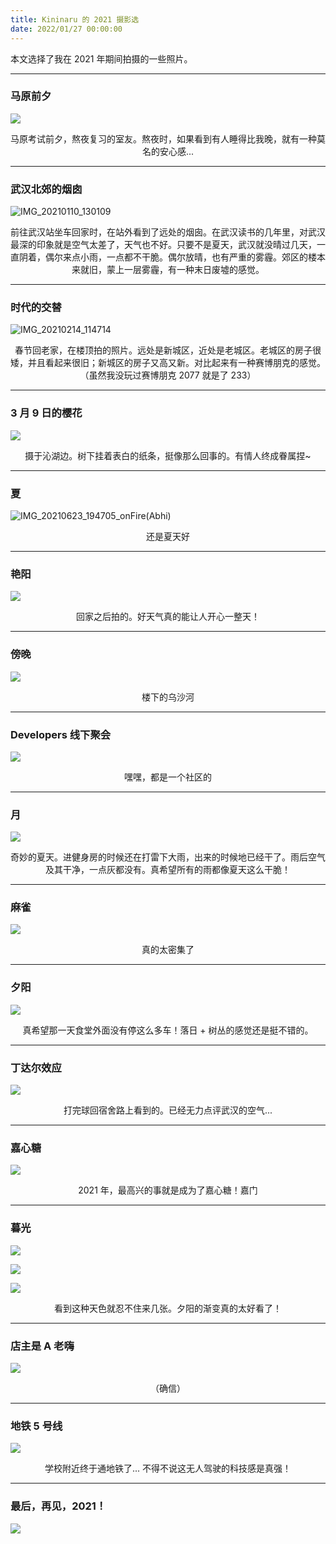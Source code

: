 ```yaml
---
title: Kininaru 的 2021 摄影选
date: 2022/01/27 00:00:00
---
```

本文选择了我在 2021 年期间拍摄的一些照片。

___

### 马原前夕

![](https://images.chromium.link/blog/1XpT4jJkOYo.jpg)

 <center>马原考试前夕，熬夜复习的室友。熬夜时，如果看到有人睡得比我晚，就有一种莫名的安心感...</center>

___

### 武汉北郊的烟囱

![IMG_20210110_130109](https://images.chromium.link/blog/1XpT9Fe3ygo.jpg)

<center>前往武汉站坐车回家时，在站外看到了远处的烟囱。在武汉读书的几年里，对武汉最深的印象就是空气太差了，天气也不好。只要不是夏天，武汉就没晴过几天，一直阴着，偶尔来点小雨，一点都不干脆。偶尔放晴，也有严重的雾霾。郊区的楼本来就旧，蒙上一层雾霾，有一种末日废墟的感觉。</center>

___

### 时代的交替

![IMG_20210214_114714](https://images.chromium.link/blog/1XpTfvbpIkI.jpg)

<center>春节回老家，在楼顶拍的照片。远处是新城区，近处是老城区。老城区的房子很矮，并且看起来很旧；新城区的房子又高又新。对比起来有一种赛博朋克的感觉。（虽然我没玩过赛博朋克 2077 就是了 233）</center>

---

### 3 月 9 日的樱花

![](https://images.chromium.link/blog/1XpTn9d3jC4.jpg)

<center>摄于沁湖边。树下挂着表白的纸条，挺像那么回事的。有情人终成眷属捏~</center>

---

### 夏

![IMG_20210623_194705_onFire(Abhi)](https://images.chromium.link/blog/1XpTpXXbcOk.jpg)

<center>还是夏天好</center>

---

### 艳阳

![](https://images.chromium.link/blog/1XpTrphv2rW.jpg)

<center>回家之后拍的。好天气真的能让人开心一整天！</center>

---

### 傍晚

![](https://images.chromium.link/blog/1XpTt7ptteQ.jpg)

<center>楼下的乌沙河</center>

---

### Developers 线下聚会

![](https://images.chromium.link/blog/1XpTFX7kyGo.JPG)

<center>嘿嘿，都是一个社区的</center>

---

### 月

![](https://images.chromium.link/blog/1XpTuvyGyqM.jpg)

<center>奇妙的夏天。进健身房的时候还在打雷下大雨，出来的时候地已经干了。雨后空气及其干净，一点灰都没有。真希望所有的雨都像夏天这么干脆！</center>

---

### 麻雀

![](https://images.chromium.link/blog/1XpTwPERY1m.jpg)

<center>真的太密集了</center>

---

### 夕阳

![](https://images.chromium.link/blog/1XpTxTT8nli.jpg)

<center>真希望那一天食堂外面没有停这么多车！落日 + 树丛的感觉还是挺不错的。</center>

---

### 丁达尔效应

![](https://images.chromium.link/blog/1XpTyY83KCE.jpg)

<center>打完球回宿舍路上看到的。已经无力点评武汉的空气...</center>

---

### 嘉心糖

![](https://images.chromium.link/blog/1XpTzZUdyhK.jpg)

<center>2021 年，最高兴的事就是成为了嘉心糖！嘉门</center>

---

### 暮光

![](https://images.chromium.link/blog/1XpTBmAdYDC.jpg)

![](https://images.chromium.link/blog/1XpTBzrq7f2.jpg)

![](https://images.chromium.link/blog/1XpTC81EPyc.jpg)

<center>看到这种天色就忍不住来几张。夕阳的渐变真的太好看了！</center>

---

### 店主是 A 老嗨

![](https://images.chromium.link/blog/1XpTCVhpIcY.jpg)

<center>（确信）</center>

---

### 地铁 5 号线

![](https://images.chromium.link/blog/1XpTDRQICtm.jpg)

<center>学校附近终于通地铁了... 不得不说这无人驾驶的科技感是真强！</center>

---

### 最后，再见，2021！

![](https://images.chromium.link/blog/1XpTEVXSm2U.jpg)